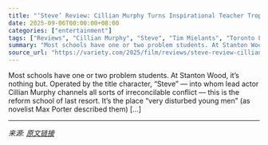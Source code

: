 ```yaml
---
title: "‘Steve’ Review: Cillian Murphy Turns Inspirational Teacher Tropes Upside-Down in the Year’s Best Netflix Movie"
date: 2025-09-06T00:00:00+08:00
categories: ["entertainment"]
tags: ["Reviews", "Cillian Murphy", "Steve", "Tim Mielants", "Toronto Film Festival"]
summary: "Most schools have one or two problem students. At Stanton Wood, it’s nothing but. Operated by the title character, “Steve” — into whom lead actor Cillian Murphy channels all sorts of irreconcilable co"
source_url: "https://variety.com/2025/film/reviews/steve-review-cillian-murphy-1236509285/"
---
```


Most schools have one or two problem students. At Stanton Wood, it’s nothing but. Operated by the title character, “Steve” — into whom lead actor Cillian Murphy channels all sorts of irreconcilable conflict — this is the reform school of last resort. It’s the place “very disturbed young men” (as novelist Max Porter described them) [&#8230;]

---

*来源: [原文链接](https://variety.com/2025/film/reviews/steve-review-cillian-murphy-1236509285/)*
